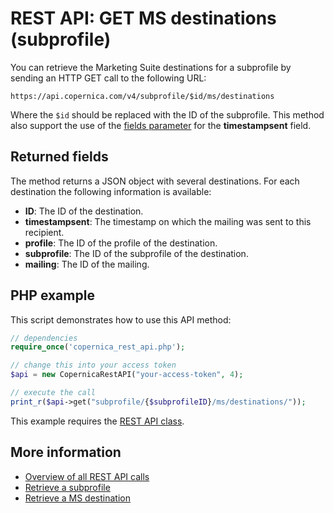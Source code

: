 # REST API: GET MS destinations (subprofile)

You can retrieve the Marketing Suite destinations for a subprofile by 
sending an HTTP GET call to the following URL:

`https://api.copernica.com/v4/subprofile/$id/ms/destinations`

Where the `$id` should be replaced with the ID of the subprofile. This method 
also support the use of the [fields parameter](./rest-fields-parameter) 
for the **timestampsent** field.

## Returned fields

The method returns a JSON object with several destinations. For each destination 
the following information is available:

* **ID**: The ID of the destination.
* **timestampsent**: The timestamp on which the mailing was sent to this recipient.
* **profile**: The ID of the profile of the destination.
* **subprofile**: The ID of the subprofile of the destination.
* **mailing**: The ID of the mailing.

## PHP example

This script demonstrates how to use this API method:

```php
// dependencies
require_once('copernica_rest_api.php');

// change this into your access token
$api = new CopernicaRestAPI("your-access-token", 4);

// execute the call
print_r($api->get("subprofile/{$subprofileID}/ms/destinations/"));
```

This example requires the [REST API class](./rest-php).

## More information

* [Overview of all REST API calls](./rest-api)
* [Retrieve a subprofile](./rest-get-subprofile)
* [Retrieve a MS destination](./rest-get-ms-destination)





